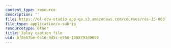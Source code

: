 ```yaml
---
content_type: resource
description: ''
file: https://ol-ocw-studio-app-qa.s3.amazonaws.com/courses/res-15-003-shaping-the-future-of-work-15-662x-spring-2016/bf8e57be6c169d5ce5601368793d9659_ICBy0tTtgR4.srt
file_type: application/x-subrip
resourcetype: Other
title: 3play caption file
uid: bf8e57be-6c16-9d5c-e560-1368793d9659
---
```

